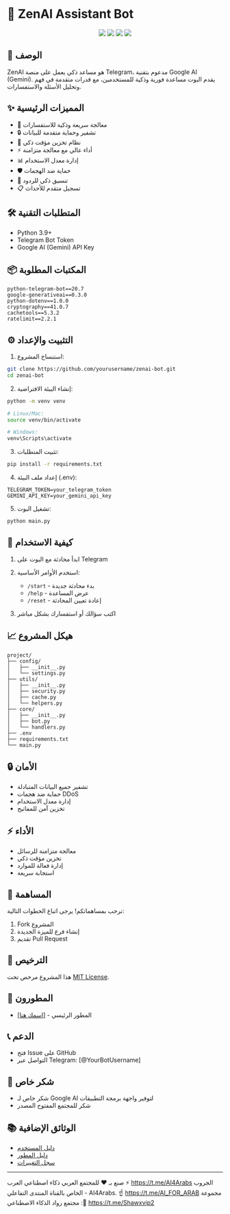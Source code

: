 # 🤖 ZenAI Assistant Bot

<div align="center">
  <img src="https://img.shields.io/badge/Python-3.9+-blue.svg">
  <img src="https://img.shields.io/badge/Telegram-Bot-blue.svg">
  <img src="https://img.shields.io/badge/Google-AI-red.svg">
  <img src="https://img.shields.io/badge/License-MIT-green.svg">
</div>

## 📝 الوصف
ZenAI هو مساعد ذكي يعمل على منصة Telegram، مدعوم بتقنية Google AI (Gemini). يقدم البوت مساعدة فورية وذكية للمستخدمين، مع قدرات متقدمة في فهم وتحليل الأسئلة والاستفسارات.

## ✨ المميزات الرئيسية
- 🚀 معالجة سريعة وذكية للاستفسارات
- 🔒 تشفير وحماية متقدمة للبيانات
- 💾 نظام تخزين مؤقت ذكي
- ⚡ أداء عالي مع معالجة متزامنة
- 📊 إدارة معدل الاستخدام
- 🛡️ حماية ضد الهجمات
- 📝 تنسيق ذكي للردود
- 📋 تسجيل متقدم للأحداث

## 🛠️ المتطلبات التقنية
- Python 3.9+
- Telegram Bot Token
- Google AI (Gemini) API Key

## 📦 المكتبات المطلوبة
```
python-telegram-bot==20.7
google-generativeai==0.3.0
python-dotenv==1.0.0
cryptography==41.0.7
cachetools==5.3.2
ratelimit==2.2.1
```

## ⚙️ التثبيت والإعداد

1. استنساخ المشروع:
```bash
git clone https://github.com/yourusername/zenai-bot.git
cd zenai-bot
```

2. إنشاء البيئة الافتراضية:
```bash
python -m venv venv

# Linux/Mac:
source venv/bin/activate

# Windows:
venv\Scripts\activate
```

3. تثبيت المتطلبات:
```bash
pip install -r requirements.txt
```

4. إعداد ملف البيئة (.env):
```env
TELEGRAM_TOKEN=your_telegram_token
GEMINI_API_KEY=your_gemini_api_key
```

5. تشغيل البوت:
```bash
python main.py
```

## 🚀 كيفية الاستخدام

1. ابدأ محادثة مع البوت على Telegram
2. استخدم الأوامر الأساسية:
   - `/start` - بدء محادثة جديدة
   - `/help` - عرض المساعدة
   - `/reset` - إعادة تعيين المحادثة

3. اكتب سؤالك أو استفسارك بشكل مباشر

## 📈 هيكل المشروع
```
project/
├── config/
│   ├── __init__.py
│   └── settings.py
├── utils/
│   ├── __init__.py
│   ├── security.py
│   ├── cache.py
│   └── helpers.py
├── core/
│   ├── __init__.py
│   ├── bot.py
│   └── handlers.py
├── .env
├── requirements.txt
└── main.py
```

## 🔒 الأمان
- تشفير جميع البيانات المتبادلة
- حماية ضد هجمات DDoS
- إدارة معدل الاستخدام
- تخزين آمن للمفاتيح

## ⚡ الأداء
- معالجة متزامنة للرسائل
- تخزين مؤقت ذكي
- إدارة فعالة للموارد
- استجابة سريعة

## 🤝 المساهمة
نرحب بمساهماتكم! يرجى اتباع الخطوات التالية:
1. Fork المشروع
2. إنشاء فرع للميزة الجديدة
3. تقديم Pull Request

## 📝 الترخيص
هذا المشروع مرخص تحت [MIT License](LICENSE).

## 👥 المطورون
- [[اسمك هنا]](https://t.me/QA_1_S) - المطور الرئيسي

## 📞 الدعم
- فتح Issue على GitHub
- التواصل عبر Telegram: [@YourBotUsername]

## 🌟 شكر خاص
- شكر خاص لـ Google AI لتوفير واجهة برمجة التطبيقات
- شكر للمجتمع المفتوح المصدر

## 📚 الوثائق الإضافية
- [دليل المستخدم](docs/USER_GUIDE.md)
- [دليل المطور](docs/DEVELOPER_GUIDE.md)
- [سجل التغييرات](CHANGELOG.md)

---
صنع بـ ❤️ للمجتمع العربي
ذكاء اصطناعي العرب ⚡️
https://t.me/AI4Arabs
الجروب الخاص بالقناة 
المنتدى التفاعلي - AI4Arabs. ☝️
https://t.me/AI_FOR_ARAB
مجموعة : 
مجتمع رواد الذكاء الاصطناعي🤩
https://t.me/Shawxvip2
